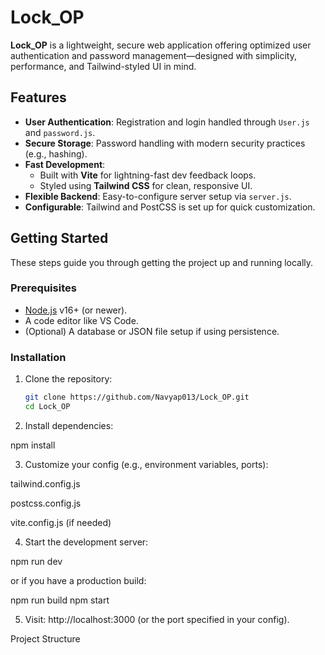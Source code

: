 # Lock_OP

**Lock_OP** is a lightweight, secure web application offering optimized user authentication and password management—designed with simplicity, performance, and Tailwind-styled UI in mind.

## Features

- **User Authentication**: Registration and login handled through `User.js` and `password.js`.
- **Secure Storage**: Password handling with modern security practices (e.g., hashing).
- **Fast Development**:
  - Built with **Vite** for lightning-fast dev feedback loops.
  - Styled using **Tailwind CSS** for clean, responsive UI.
- **Flexible Backend**: Easy-to-configure server setup via `server.js`.
- **Configurable**: Tailwind and PostCSS is set up for quick customization.

## Getting Started

These steps guide you through getting the project up and running locally.

### Prerequisites

- [Node.js](https://nodejs.org/) v16+ (or newer).
- A code editor like VS Code.
- (Optional) A database or JSON file setup if using persistence.

### Installation

1. Clone the repository:
   ```bash
   git clone https://github.com/Navyap013/Lock_OP.git
   cd Lock_OP


2. Install dependencies:

npm install

3. Customize your config (e.g., environment variables, ports):

tailwind.config.js

postcss.config.js

vite.config.js (if needed)

4. Start the development server:

npm run dev

or if you have a production build:

npm run build
npm start


5. Visit: http://localhost:3000 (or the port specified in your config).

Project Structure
